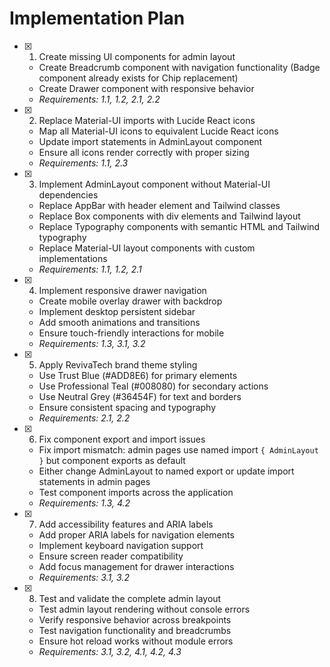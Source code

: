 # Implementation Plan

- [x] 1. Create missing UI components for admin layout
  - Create Breadcrumb component with navigation functionality (Badge component already exists for Chip replacement)
  - Create Drawer component with responsive behavior
  - _Requirements: 1.1, 1.2, 2.1, 2.2_

- [x] 2. Replace Material-UI imports with Lucide React icons
  - Map all Material-UI icons to equivalent Lucide React icons
  - Update import statements in AdminLayout component
  - Ensure all icons render correctly with proper sizing
  - _Requirements: 1.1, 2.3_

- [x] 3. Implement AdminLayout component without Material-UI dependencies
  - Replace AppBar with header element and Tailwind classes
  - Replace Box components with div elements and Tailwind layout
  - Replace Typography components with semantic HTML and Tailwind typography
  - Replace Material-UI layout components with custom implementations
  - _Requirements: 1.1, 1.2, 2.1_

- [x] 4. Implement responsive drawer navigation
  - Create mobile overlay drawer with backdrop
  - Implement desktop persistent sidebar
  - Add smooth animations and transitions
  - Ensure touch-friendly interactions for mobile
  - _Requirements: 1.3, 3.1, 3.2_

- [x] 5. Apply RevivaTech brand theme styling
  - Use Trust Blue (#ADD8E6) for primary elements
  - Use Professional Teal (#008080) for secondary actions
  - Use Neutral Grey (#36454F) for text and borders
  - Ensure consistent spacing and typography
  - _Requirements: 2.1, 2.2_

- [x] 6. Fix component export and import issues
  - Fix import mismatch: admin pages use named import `{ AdminLayout }` but component exports as default
  - Either change AdminLayout to named export or update import statements in admin pages
  - Test component imports across the application
  - _Requirements: 1.3, 4.2_

- [x] 7. Add accessibility features and ARIA labels
  - Add proper ARIA labels for navigation elements
  - Implement keyboard navigation support
  - Ensure screen reader compatibility
  - Add focus management for drawer interactions
  - _Requirements: 3.1, 3.2_

- [x] 8. Test and validate the complete admin layout
  - Test admin layout rendering without console errors
  - Verify responsive behavior across breakpoints
  - Test navigation functionality and breadcrumbs
  - Ensure hot reload works without module errors
  - _Requirements: 3.1, 3.2, 4.1, 4.2, 4.3_
